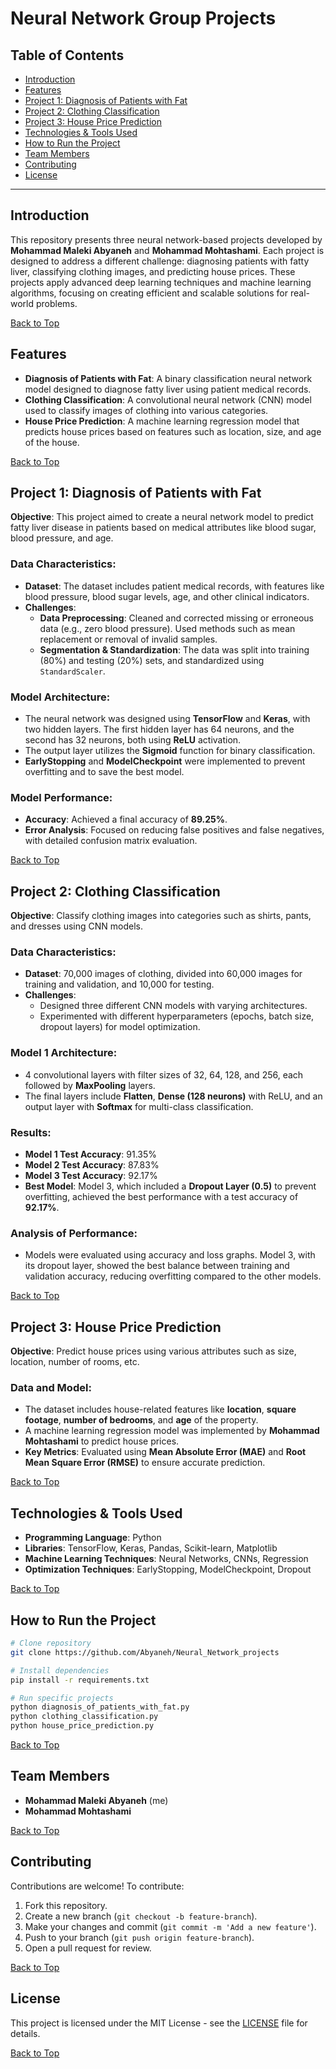 # Neural Network Group Projects


## Table of Contents
- [Introduction](#introduction)
- [Features](#features)
- [Project 1: Diagnosis of Patients with Fat](#project-1-diagnosis-of-patients-with-fat)
- [Project 2: Clothing Classification](#project-2-clothing-classification)
- [Project 3: House Price Prediction](#project-3-house-price-prediction)
- [Technologies & Tools Used](#technologies--tools-used)
- [How to Run the Project](#how-to-run-the-project)
- [Team Members](#team-members)
- [Contributing](#contributing)
- [License](#license)

---

## Introduction

This repository presents three neural network-based projects developed by **Mohammad Maleki Abyaneh** and **Mohammad Mohtashami**. Each project is designed to address a different challenge: diagnosing patients with fatty liver, classifying clothing images, and predicting house prices. These projects apply advanced deep learning techniques and machine learning algorithms, focusing on creating efficient and scalable solutions for real-world problems.

[Back to Top](#table-of-contents)
## Features

- **Diagnosis of Patients with Fat**: A binary classification neural network model designed to diagnose fatty liver using patient medical records.
- **Clothing Classification**: A convolutional neural network (CNN) model used to classify images of clothing into various categories.
- **House Price Prediction**: A machine learning regression model that predicts house prices based on features such as location, size, and age of the house.

[Back to Top](#table-of-contents)
## Project 1: Diagnosis of Patients with Fat

**Objective**: This project aimed to create a neural network model to predict fatty liver disease in patients based on medical attributes like blood sugar, blood pressure, and age.

### Data Characteristics:
- **Dataset**: The dataset includes patient medical records, with features like blood pressure, blood sugar levels, age, and other clinical indicators.
- **Challenges**:
  - **Data Preprocessing**: Cleaned and corrected missing or erroneous data (e.g., zero blood pressure). Used methods such as mean replacement or removal of invalid samples.
  - **Segmentation & Standardization**: The data was split into training (80%) and testing (20%) sets, and standardized using `StandardScaler`.

### Model Architecture:
- The neural network was designed using **TensorFlow** and **Keras**, with two hidden layers. The first hidden layer has 64 neurons, and the second has 32 neurons, both using **ReLU** activation.
- The output layer utilizes the **Sigmoid** function for binary classification.
- **EarlyStopping** and **ModelCheckpoint** were implemented to prevent overfitting and to save the best model.

### Model Performance:
- **Accuracy**: Achieved a final accuracy of **89.25%**.
- **Error Analysis**: Focused on reducing false positives and false negatives, with detailed confusion matrix evaluation.


[Back to Top](#table-of-contents)
## Project 2: Clothing Classification

**Objective**: Classify clothing images into categories such as shirts, pants, and dresses using CNN models.

### Data Characteristics:
- **Dataset**: 70,000 images of clothing, divided into 60,000 images for training and validation, and 10,000 for testing.
- **Challenges**:
  - Designed three different CNN models with varying architectures.
  - Experimented with different hyperparameters (epochs, batch size, dropout layers) for model optimization.

### Model 1 Architecture:
- 4 convolutional layers with filter sizes of 32, 64, 128, and 256, each followed by **MaxPooling** layers.
- The final layers include **Flatten**, **Dense (128 neurons)** with ReLU, and an output layer with **Softmax** for multi-class classification.

### Results:
- **Model 1 Test Accuracy**: 91.35%
- **Model 2 Test Accuracy**: 87.83%
- **Model 3 Test Accuracy**: 92.17%
- **Best Model**: Model 3, which included a **Dropout Layer (0.5)** to prevent overfitting, achieved the best performance with a test accuracy of **92.17%**.

### Analysis of Performance:
- Models were evaluated using accuracy and loss graphs. Model 3, with its dropout layer, showed the best balance between training and validation accuracy, reducing overfitting compared to the other models.


[Back to Top](#table-of-contents)
## Project 3: House Price Prediction

**Objective**: Predict house prices using various attributes such as size, location, number of rooms, etc.

### Data and Model:
- The dataset includes house-related features like **location**, **square footage**, **number of bedrooms**, and **age** of the property.
- A machine learning regression model was implemented by **Mohammad Mohtashami** to predict house prices.
- **Key Metrics**: Evaluated using **Mean Absolute Error (MAE)** and **Root Mean Square Error (RMSE)** to ensure accurate prediction.

[Back to Top](#table-of-contents)
## Technologies & Tools Used

- **Programming Language**: Python
- **Libraries**: TensorFlow, Keras, Pandas, Scikit-learn, Matplotlib
- **Machine Learning Techniques**: Neural Networks, CNNs, Regression
- **Optimization Techniques**: EarlyStopping, ModelCheckpoint, Dropout

[Back to Top](#table-of-contents)

## How to Run the Project

```bash
# Clone repository
git clone https://github.com/Abyaneh/Neural_Network_projects

# Install dependencies
pip install -r requirements.txt

# Run specific projects
python diagnosis_of_patients_with_fat.py
python clothing_classification.py
python house_price_prediction.py
```
[Back to Top](#table-of-contents)
## Team Members
- **Mohammad Maleki Abyaneh** (me)
- **Mohammad Mohtashami**

[Back to Top](#table-of-contents)

## Contributing
Contributions are welcome! To contribute:
1. Fork this repository.
2. Create a new branch (`git checkout -b feature-branch`).
3. Make your changes and commit (`git commit -m 'Add a new feature'`).
4. Push to your branch (`git push origin feature-branch`).
5. Open a pull request for review.

[Back to Top](#table-of-contents)

## License
This project is licensed under the MIT License - see the [LICENSE](https://github.com/Abyaneh/rotten_and_fresh/blob/main/LICENSE) file for details.

[Back to Top](#table-of-contents)

